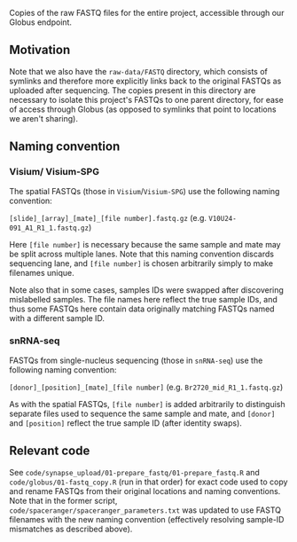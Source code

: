 Copies of the raw FASTQ files for the entire project, accessible through our Globus endpoint.

## Motivation

Note that we also have the `raw-data/FASTQ` directory, which consists of symlinks and therefore more explicitly links back to the original FASTQs as uploaded after sequencing. The copies present in this directory are necessary to isolate this project's FASTQs to one parent directory, for ease of access through Globus (as opposed to symlinks that point to locations we aren't sharing).

## Naming convention

### Visium/ Visium-SPG

The spatial FASTQs (those in `Visium`/`Visium-SPG`) use the following naming convention:

`[slide]_[array]_[mate]_[file number].fastq.gz` (e.g. `V10U24-091_A1_R1_1.fastq.gz`)

Here `[file number]` is necessary because the same sample and mate may be split across multiple lanes. Note that this naming convention discards sequencing lane, and `[file number]` is chosen arbitrarily simply to make filenames unique.

Note also that in some cases, samples IDs were swapped after discovering mislabelled samples. The file names here reflect the true sample IDs, and thus some FASTQs here contain data originally matching FASTQs named with a different sample ID.

### snRNA-seq

FASTQs from single-nucleus sequencing (those in `snRNA-seq`) use the following naming convention:

`[donor]_[position]_[mate]_[file number]` (e.g. `Br2720_mid_R1_1.fastq.gz`)

As with the spatial FASTQs, `[file number]` is added arbitrarily to distinguish separate files used to sequence the same sample and mate, and `[donor]` and `[position]` reflect the true sample ID (after identity swaps).

## Relevant code

See `code/synapse_upload/01-prepare_fastq/01-prepare_fastq.R` and `code/globus/01-fastq_copy.R` (run in that order) for exact code used to copy and rename FASTQs from their original locations and naming conventions. Note that in the former script, `code/spaceranger/spaceranger_parameters.txt` was updated to use FASTQ filenames with the new naming convention (effectively resolving sample-ID mismatches as described above).
